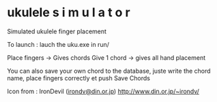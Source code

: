 # ukulele  s i m u l a t o r

Simulated ukulele finger placement

To launch : lauch the uku.exe in run/

Place fingers -> Gives chords
Give 1 chord -> gives all hand placement

You can also save your own chord to the database, juste write the chord name, place fingers correctly et push Save Chords


Icon from : 
IronDevil (irondv@din.or.jp)
http://www.din.or.jp/~irondv/